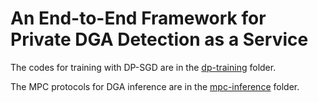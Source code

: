 # An End-to-End Framework for Private DGA Detection as a Service

The codes for training with DP-SGD are in the [dp-training](dp-training) folder.

The MPC protocols for DGA inference are in the [mpc-inference](mpc-inference) folder.